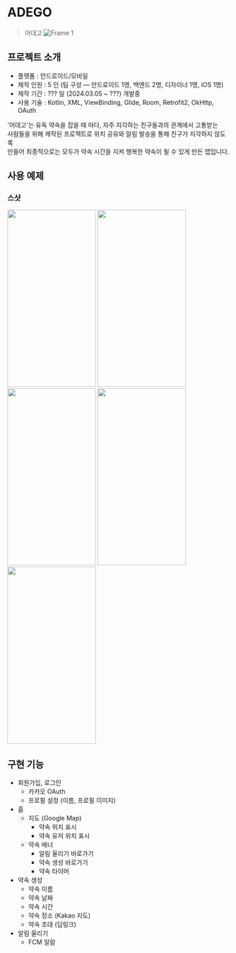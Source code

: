 # ADEGO
> 어데고
![Frame 1](https://github.com/JangWoojun/ADEGO/assets/102157871/3851e476-1fbb-445b-8dfc-23cc3767ee31)

## 프로젝트 소개

- 플랫폼 : 안드로이드/모바일
- 제작 인원 : 5 인 (팀 구성 ― 안드로이드 1명, 백엔드 2명, 디자이너 1명, iOS 1명)
- 제작 기간 : ??? 일 (2024.03.05 ~ ???) 개발중
- 사용 기술 : Kotlin, XML, ViewBinding, Glide, Room, Retrofit2, OkHttp, OAuth

'어데고'는 유독 약속을 잡을 때 마다, 자주 지각하는 친구들과의 관계에서 고통받는<br>
사람들을 위해 제작된 프로젝트로 위치 공유와 알림 발송을 통해 친구가 지각하지 않도록<br>
만들어 최종적으로는 모두가 약속 시간을 지켜 행복한 약속이 될 수 있게 만든 앱입니다.

## 사용 예제
<!--
### 시연 영상

https://github.com/JangWoojun/A.child/assets/102157871/fbdfb9e0-137d-4e53-aaab-4bc55ffda427
-->

### 스샷

<div style="text-align: left;">
    <img src="https://github.com/JangWoojun/ADEGO/assets/102157871/c498432e-753e-43d6-9387-59a00c01ab4e"  width="200" height="400"/>
    <img src="https://github.com/JangWoojun/ADEGO/assets/102157871/cc2ca60d-36be-4b44-9da6-c861d461ca87"  width="200" height="400"/>
    <img src="https://github.com/JangWoojun/ADEGO/assets/102157871/8ef18e13-5b9b-402d-a65c-25aba0c1ae18"  width="200" height="400"/>
    <img src="https://github.com/JangWoojun/ADEGO/assets/102157871/ed261a68-0f1a-4021-86ea-5f962d44edd6"  width="200" height="400"/>
    <img src="https://github.com/JangWoojun/ADEGO/assets/102157871/3ace9def-0396-4d97-ad26-9a4f0d396336"  width="200" height="400"/>
</div>

## 구현 기능

- 회원가입, 로그인
    - 카카오 OAuth
    - 프로필 설정 (이름, 프로필 이미지)
- 홈
    - 지도 (Google Map)
        - 약속 위치 표시
        - 약속 유저 위치 표시
    - 약속 배너
        - 알림 울리기 바로가기
        - 약속 생성 바로가기
        - 약속 타이머
- 약속 생성
    - 약속 이름
    - 약속 날짜
    - 약속 시간
    - 약속 장소 (Kakao 지도)
    - 약속 초대 (딥링크)
- 알림 울리기
    - FCM 알람


<br>
<!--

## 배운 점 & 아쉬운 점 & 이슈

배운 점 및 아쉬운 점, 이슈 등은 블로그 회로록을 정리하였습니다. 관심 있으시다면 해당 [포스트]()를 확인해주세요.

## 느낀 점

A.아이 프로젝트에서 Kotlin을 사용한 Android 앱 개발 총괄 및 구글 플레이 스토어 출시, A.아이 앱 디자인을 담당하였으며 개발한 주요 기능으로는 가이드 이미지가 있는 카메라 구현이 있습니다. 해당 앱을 통해 처음으로 API, 카메라 등 새로운 기술 사용 및 습득 경험과 팀프로젝트 경험을 얻을 수 있었습니다. 또한 인생 첫 참가한 대회인 'STA+C 2023'에서 최우수상을 수상하게 되면서 스스로 시작한 앱 개발자라는 길에 대한 확신과 노력을 보상 받았다는 기분을 느꼈습니다.

## 설치 방법

- 구글 플레이스토어 주소 : [링크](https://play.google.com/store/apps/details?id=com.woojun.ai)
-->
